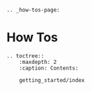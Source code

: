 ```{eval-rst}
.. _how-tos-page:
```
# How Tos

```{eval-rst}
.. toctree::
    :maxdepth: 2
    :caption: Contents:

    getting_started/index
```
